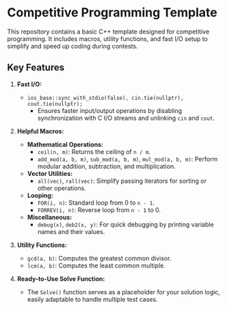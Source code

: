 # Competitive Programming Template

This repository contains a basic C++ template designed for competitive programming. It includes macros, utility functions, and fast I/O setup to simplify and speed up coding during contests.

## Key Features

1. **Fast I/O:**
   - `ios_base::sync_with_stdio(false), cin.tie(nullptr), cout.tie(nullptr);`
     - Ensures faster input/output operations by disabling synchronization with C I/O streams and unlinking `cin` and `cout`.

2. **Helpful Macros:**
   - **Mathematical Operations:**
     - `ceil(n, m)`: Returns the ceiling of `n / m`.
     - `add_mod(a, b, m)`, `sub_mod(a, b, m)`, `mul_mod(a, b, m)`: Perform modular addition, subtraction, and multiplication.
   - **Vector Utilities:**
     - `all(vec)`, `rall(vec)`: Simplify passing iterators for sorting or other operations.
   - **Looping:**
     - `FOR(i, n)`: Standard loop from 0 to `n - 1`.
     - `FORREV(i, n)`: Reverse loop from `n - 1` to 0.
   - **Miscellaneous:**
     - `debug(x)`, `deb2(x, y)`: For quick debugging by printing variable names and their values.

3. **Utility Functions:**
   - `gcd(a, b)`: Computes the greatest common divisor.
   - `lcm(a, b)`: Computes the least common multiple.

4. **Ready-to-Use Solve Function:**
   - The `Solve()` function serves as a placeholder for your solution logic, easily adaptable to handle multiple test cases.
